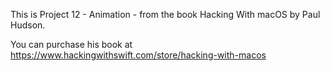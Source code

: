 This is Project 12 - Animation - from the book Hacking With macOS by Paul Hudson.

You can purchase his book at https://www.hackingwithswift.com/store/hacking-with-macos
